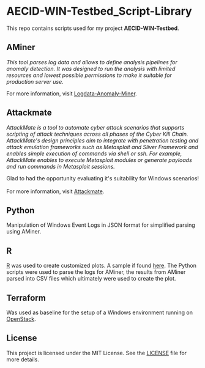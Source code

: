 # AECID-WIN-Testbed_Script-Library

This repo contains scripts used for my project **AECID-WIN-Testbed**. <br>

## AMiner

*This tool parses log data and allows to define analysis pipelines for anomaly detection. It was designed to run the analysis with limited resources and lowest possible permissions to make it suitable for production server use.*

For more information, visit [Logdata-Anomaly-Miner](https://github.com/ait-aecid/logdata-anomaly-miner).

## Attackmate

*AttackMate is a tool to automate cyber attack scenarios that supports scripting of attack techniques across all phases of the Cyber Kill Chain. AttackMate's design principles aim to integrate with penetration testing and attack emulation frameworks such as Metasploit and Sliver Framework and enables simple execution of commands via shell or ssh. For example, AttackMate enables to execute Metasploit modules or generate payloads and run commands in Metasploit sessions.*

Glad to had the opportunity evaluating it's suitability for Windows scenarios! <br><br>
For more information, visit [Attackmate](https://github.com/ait-testbed/attackmate).

## Python
Manipulation of Windows Event Logs in JSON format for simplified parsing using AMiner.

## R

[R](https://www.r-project.org/) was used to create customized plots. A sample if found [here](./R/rPlotAnom.png). The Python scripts were used to parse the logs for AMiner, the results from AMiner parsed into CSV files which ultimately were used to create the plot.

## Terraform
Was used as baseline for the setup of a Windows environment running on [OpenStack](https://www.openstack.org/).

## License

This project is licensed under the MIT License. See the [LICENSE](./LICENSE) file for more details.